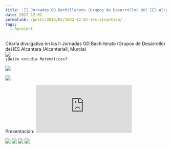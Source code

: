 ```yaml
---
title: 'II Jornadas GD Bachillerato (Grupos de Desarrollo) del IES Alcantara'
date: 2022-12-02
permalink: /posts/2018/02/2022-12-02-ies-alcantara/
tags:
  - Rproject
---
```


Charla divulgativa en las II Jornadas GD Bachillerato (Grupos de Desarrollo) del IES Alcantara (Alcantariall, Murcia) <br> ![](https://amaurandi.github.io/files/20221203-GDBachillerato-vi-small.png) <br> `¿Quién estudia Matemáticas?`

<!-- imágenes sobre dislexia-->
![](https://amaurandi.github.io/files/20221203-GDBachillerato-dislexia-small.png)


[![](https://amaurandi.github.io/files/20221203-GDBachillerato-ix.png)](https://twitter.com/IesAlcantara/status/1598742421466222608?t=9zTo6PAW8wa9ssRIeBIk7A&s=35)

Presentación: ![![](https://amaurandi.github.io/files/20221203-GDBachillerato-v-small.png)](https://gauss.inf.um.es/amaurandi/amaurandi-iesAlcantara.pdf)

![](https://amaurandi.github.io/files/20221203-GDBachillerato-ii-small.jpg)
![](https://amaurandi.github.io/files/20221203-GDBachillerato-iii-small.jpg)
![](https://amaurandi.github.io/files/20221203-GDBachillerato-iv-small.jpg)
[![](https://amaurandi.github.io/files/20221203-GDBachillerato-i-small.jpg)](https://gauss.inf.um.es/amaurandi/20221202-Triptico-II-GD-BACHILLERATO.pdf)
